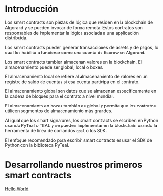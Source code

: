 # Introducción
Los smart contracts son piezas de lógica que residen en la blockchain de Algorand y se pueden invocar de forma remota. Estos contratos son responsables de implementar la lógica asociada a una applicación distribuída. 

Los smart contracts pueden generar transacciones de assets y de pagos, lo cual los habilita a funcionar como una cuenta de Escrow en Algorand. 

Los smart contracts tambien almacenan valores en la blockchain. El almacenamiento puede ser global, local o boxes. 

El almacenamiento local se refiere al almacenamiento de valores en un registro de saldo de cuentas si esa cuenta participa en el contrato.

El almacenamiento global son datos que se almacenan específicamente en la cadena de bloques para el contrato a nivel mundial.

El almacenamiento en boxes también es global y permite que los contratos utilicen segmentos de almacenamiento más grandes.

Al igual que los smart signatures, los smart contracts se escriben en Python usando PyTeal o TEAL y se pueden implementar en la blockchain usando la herramienta de línea de comandos ```goal``` o los SDK. 

El enfoque recomendado para escribir smart contracts es usar el SDK de Python con la biblioteca PyTeal.

# Desarrollando nuestros primeros smart contracts
   [Hello World](https://github.com/jmsalinas88/algorand/tree/main/intro-to-smart-contracts/HelloWorld)



